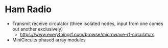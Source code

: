 # Ham Radio

- Transmit receive circulator (three isolated nodes, input from one comes out another exclusively)
    - https://www.everythingrf.com/browse/microwave-rf-circulators
- MiniCircuits phased array modules
